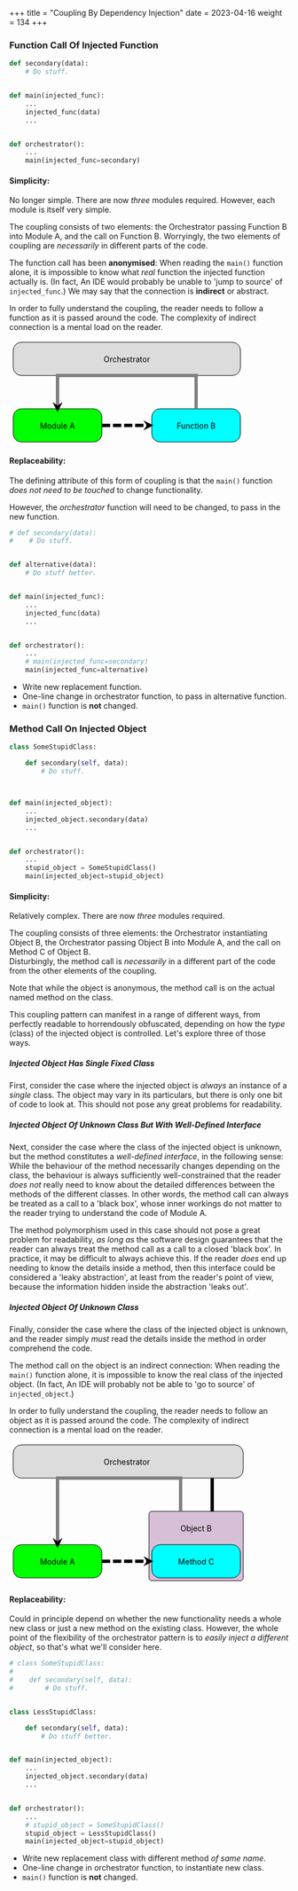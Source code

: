 +++
title = "Coupling By Dependency Injection"
date = 2023-04-16
weight = 134
+++

### Function Call Of Injected Function

```py
def secondary(data):
    # Do stuff.


def main(injected_func):
    ...
    injected_func(data)
    ...


def orchestrator():
    ...
    main(injected_func=secondary)

```

#### Simplicity:
No longer simple.  There are now _three_ modules required.  However, each module is itself very simple.

The coupling consists of two elements: the Orchestrator passing Function B into Module A, and the call on Function B.  Worryingly, the two elements of coupling are _necessarily_ in different parts of the code.

The function call has been **anonymised**:  When reading the `main()` function alone, it is impossible to know what _real_ function the injected function actually is.  (In fact, An IDE would probably be unable to 'jump to source' of `injected_func`.)  We may say that the connection is **indirect** or abstract.

In order to fully understand the coupling, the reader needs to follow a function as it is passed around the code.  The complexity of indirect connection is a mental load on the reader.


<div align="center">
<svg width="500" height="190">
    <defs>
        <marker
            id="arrowhead"
            markerWidth="3" markerHeight="3" 
            refX="2" refY="1.5"
            orient="auto"
        >
            <polygon points="1 1.5, 0 3, 3 1.5, 0 0" />
        </marker>
    </defs>
    <rect x="5"   y="5" width="410" height="60" rx="15" stroke="black" fill="gainsboro" />
    <text x="210" y="35" text-anchor="middle" alignment-baseline="central">Orchestrator</text>
    <rect x="5"   y="125" width="160" height="60" rx="15" stroke="black" fill="lime" />
    <text x="85" y="155" text-anchor="middle" alignment-baseline="central">Module A</text>
    <rect x="255" y="125" width="160" height="60" rx="15" stroke="black" fill="cyan" />
    <text x="335" y="155" text-anchor="middle" alignment-baseline="central">Function B</text>
    <line x1="335" y1="125" x2="335" y2="65" stroke="gray" stroke-width="6" />
    <line x1="338" y1="65" x2="82" y2="65" stroke="gray" stroke-width="6" />
    <line x1="85" y1="65" x2="85" y2="125" stroke="gray" stroke-width="6" marker-end="url(#arrowhead)"/>
    <line x1="165" y1="155" x2="252" y2="155" stroke="black" stroke-width="6" stroke-dasharray="15 5" marker-end="url(#arrowhead)"/>
</svg>
</div>

#### Replaceability:
The defining attribute of this form of coupling is that the `main()` function _does not need to be touched_ to change functionality.

However, the _orchestrator_ function will need to be changed, to pass in the new function.

```py
# def secondary(data):
#    # Do stuff.


def alternative(data):
    # Do stuff better.


def main(injected_func):
    ...
    injected_func(data)
    ...


def orchestrator():
    ...
    # main(injected_func=secondary)
    main(injected_func=alternative)

```
* Write new replacement function.
* One-line change in orchestrator function, to pass in alternative function.
* `main()` function is **not** changed.


### Method Call On Injected Object

```py
class SomeStupidClass:

    def secondary(self, data):
        # Do stuff.



def main(injected_object):
    ...
    injected_object.secondary(data)
    ...


def orchestrator():
    ...
    stupid_object = SomeStupidClass()
    main(injected_object=stupid_object)

```

#### Simplicity:

Relatively complex.  There are now _three_ modules required.

The coupling consists of three elements:  the Orchestrator instantiating Object B, the Orchestrator passing Object B into Module A, and the call on Method C of Object B.  
Disturbingly, the method call is _necessarily_ in a different part of the code from the other elements of the coupling.

Note that while the object is anonymous, the method call is on the actual named method on the class.

This coupling pattern can manifest in a range of different ways, from perfectly readable to horrendously obfuscated, depending on how the _type_ (class) of the injected object is controlled.  Let's explore three of those ways.

##### Injected Object Has Single Fixed Class

First, consider the case where the injected object is _always_ an instance of a _single_ class.  The object may vary in its particulars, but there is only one bit of code to look at.  This should not pose any great problems for readability.

##### Injected Object Of Unknown Class But With Well-Defined Interface

Next, consider the case where the class of the injected object is unknown, but the method constitutes a _well-defined interface_, in the following sense: While the behaviour of the method necessarily changes depending on the class, the behaviour is always sufficiently well-constrained that the reader _does not_ really need to know about the detailed differences between the methods of the different classes.  In other words, the method call can always be treated as a call to a 'black box', whose inner workings do not matter to the reader trying to understand the code of Module A.

The method polymorphism used in this case should not pose a great problem for readability, _as long as_ the software design guarantees that the reader can always treat the method call as a call to a closed 'black box'.  In practice, it may be difficult to always achieve this.  If the reader _does_ end up needing to know the details inside a method, then this interface could be considered a 'leaky abstraction', at least from the reader's point of view, because the information hidden inside the abstraction 'leaks out'.

##### Injected Object Of Unknown Class

Finally, consider the case where the class of the injected object is unknown, and the reader simply _must_ read the details inside the method in order comprehend the code.

The method call on the object is an indirect connection:  When reading the `main()` function alone, it is impossible to know the real class of the injected object.  (In fact, An IDE will probably not be able to 'go to source' of `injected_object`.)

In order to fully understand the coupling, the reader needs to follow an object as it is passed around the code.  The complexity of indirect connection is a mental load on the reader.


<div align="center">
<svg width="500" height="255">
    <defs>
        <marker
            id="arrowhead"
            markerWidth="3" markerHeight="3" 
            refX="2" refY="1.5"
            orient="auto"
        >
            <polygon points="1 1.5, 0 3, 3 1.5, 0 0" />
        </marker>
    </defs>
    <rect x="5"   y="5" width="415" height="60" rx="15" stroke="black" fill="gainsboro" />
    <text x="210" y="35" text-anchor="middle" alignment-baseline="central">Orchestrator</text>
    <rect x="5"   y="185" width="160" height="60" rx="15" stroke="black" fill="lime" />
    <text x="85" y="215" text-anchor="middle" alignment-baseline="central">Module A</text>
    <rect x="250" y="125" width="170" height="125" rx="5" stroke="black" fill="thistle" />
    <text x="335" y="155" text-anchor="middle" alignment-baseline="central">Object B</text>
    <rect x="255" y="185" width="160" height="60" rx="15" stroke="black" fill="cyan" />
    <text x="335" y="215" text-anchor="middle" alignment-baseline="central">Method C</text>
    <line x1="364" y1="125" x2="364" y2="65" stroke="black" stroke-width="6" />
    <line x1="307" y1="125" x2="307" y2="65" stroke="gray" stroke-width="6" />
    <line x1="310" y1="65" x2="82" y2="65" stroke="gray" stroke-width="6" />
    <line x1="85" y1="65" x2="85" y2="185" stroke="gray" stroke-width="6" marker-end="url(#arrowhead)"/>
    <line x1="165" y1="215" x2="252" y2="215" stroke="black" stroke-width="6" stroke-dasharray="15 5" marker-end="url(#arrowhead)"/>
</svg>
</div>

#### Replaceability:
Could in principle depend on whether the new functionality needs a whole new class or just a new method on the existing class.  However, the whole point of the flexibility of the orchestrator pattern is to _easily inject a different object_, so that's what we'll consider here.

```py
# class SomeStupidClass:
#
#    def secondary(self, data):
#        # Do stuff.


class LessStupidClass:

    def secondary(self, data):
        # Do stuff better.


def main(injected_object):
    ...
    injected_object.secondary(data)
    ...


def orchestrator():
    ...
    # stupid_object = SomeStupidClass()
    stupid_object = LessStupidClass()
    main(injected_object=stupid_object)

```
* Write new replacement class with different method _of same name_.
* One-line change in orchestrator function, to instantiate new class.
* `main()` function is **not** changed.
